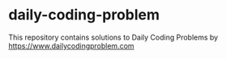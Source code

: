 # daily-coding-problem
This repository contains solutions to Daily Coding Problems by https://www.dailycodingproblem.com
